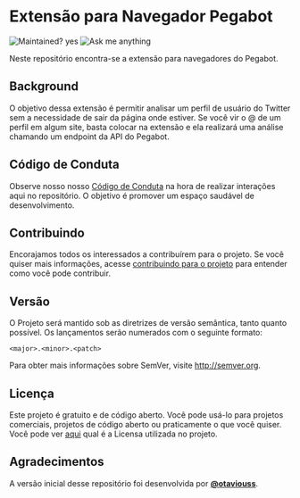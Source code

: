 # Extensão para Navegador Pegabot

![Maintained? yes](https://img.shields.io/badge/Maintained%3F-yes-green.svg)
![Ask me anything](https://img.shields.io/badge/Ask%20me-anything-1abc9c.svg)

Neste repositório encontra-se a extensão para navegadores do Pegabot.

## Background

O objetivo dessa extensão é permitir analisar um perfil de usuário do Twitter sem a necessidade de sair da página onde estiver. Se você vir o @ de um perfil em algum site, basta colocar na extensão e ela realizará uma análise chamando um endpoint da API do Pegabot.

## Código de Conduta

Observe nosso nosso [Código de Conduta](./CODE_OF_CONDUCT.md) na hora de realizar interações aqui no repositório. O objetivo é promover um espaço saudável de desenvolvimento.

## Contribuindo

Encorajamos todos os interessados a contribuírem para o projeto. Se você quiser mais informações, acesse [contribuindo para o projeto](/CONTRIBUTING.md) para entender como você pode contribuir.

## Versão

O Projeto será mantido sob as diretrizes de versão semântica, tanto quanto possível. Os lançamentos serão numerados com o seguinte formato:

`<major>.<minor>.<patch>`

Para obter mais informações sobre SemVer, visite http://semver.org.

## Licença

Este projeto é gratuito e de código aberto. Você pode usá-lo para projetos comerciais, projetos de código aberto ou praticamente o que você quiser. Você pode ver [aqui](/LICENSE) qual é a Licensa utilizada no projeto.


## Agradecimentos

A versão inicial desse repositório foi desenvolvida por **[@otaviouss](https://github.com/otaviouss)**.


